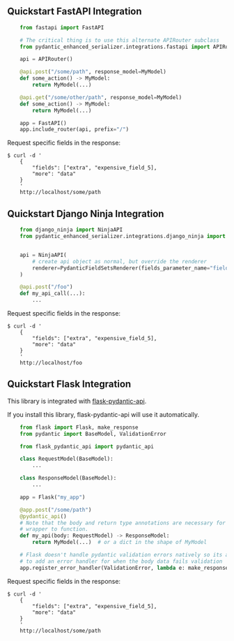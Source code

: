 
## Quickstart FastAPI Integration

```Python
    from fastapi import FastAPI

    # The critical thing is to use this alternate APIRouter subclass
    from pydantic_enhanced_serializer.integrations.fastapi import APIRouter

    api = APIRouter()

    @api.post("/some/path", response_model=MyModel)
    def some_action() -> MyModel:
        return MyModel(...)

    @api.get("/some/other/path", response_model=MyModel)
    def some_action() -> MyModel:
        return MyModel(...)

    app = FastAPI()
    app.include_router(api, prefix="/")
```

Request specific fields in the response:

```console
$ curl -d '
    {
        "fields": ["extra", "expensive_field_5],
        "more": "data"
    }
    '
    http://localhost/some/path
```


## Quickstart Django Ninja Integration

```python
    from django_ninja import NinjaAPI
    from pydantic_enhanced_serializer.integrations.django_ninja import PydanticFieldSetsRenderer


    api = NinjaAPI(
        # create api object as normal, but override the renderer
        renderer=PydanticFieldSetsRenderer(fields_parameter_name="fields"),
    )

    @api.post("/foo")
    def my_api_call(...):
        ...
```

Request specific fields in the response:

```console
$ curl -d '
    {
        "fields": ["extra", "expensive_field_5],
        "more": "data"
    }
    '
    http://localhost/foo
```

## Quickstart Flask Integration

This library is integrated with [flask-pydantic-api](https://github.com/adamsussman/flask-pydantic-api).

If you install this library, flask-pydantic-api will use it automatically.

```Python
    from flask import Flask, make_response
    from pydantic import BaseModel, ValidationError

    from flask_pydantic_api import pydantic_api

    class RequestModel(BaseModel):
        ...

    class ResponseModel(BaseModel):
        ...

    app = Flask("my_app")

    @app.post("/some/path")
    @pydantic_api()
    # Note that the body and return type annotations are necessary for the @pydantic_api
    # wrapper to function.
    def my_api(body: RequestModel) -> ResponseModel:
        return MyModel(...)  # or a dict in the shape of MyModel

    # Flask doesn't handle pydantic validation errors natively so its a good idea
    # to add an error handler for when the body data fails validation
    app.register_error_handler(ValidationError, lambda e: make_response({"errors": e.errors()}, 400))
```

Request specific fields in the response:

```console
$ curl -d '
    {
        "fields": ["extra", "expensive_field_5],
        "more": "data"
    }
    '
    http://localhost/some/path
```
